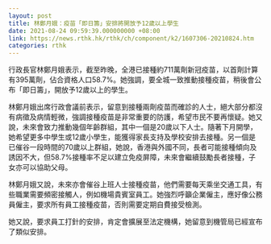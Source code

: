 ```yaml
---
layout: post
title: 林鄭月娥：疫苗「即日籌」安排將開放予12歲以上學生
date: 2021-08-24 09:59:39.000000000 +08:00
link: https://news.rthk.hk/rthk/ch/component/k2/1607306-20210824.htm
categories: rthk
---
```


行政長官林鄭月娥表示，截至昨晚，全港已接種約711萬劑新冠疫苗，以首劑計算有395萬劑，佔合資格人口58.7%。她強調，要全城一致推動接種疫苗，稍後會公布「即日籌」，開放予12歲以上的學生。

林鄭月娥出席行政會議前表示，留意到接種兩劑疫苗而確診的人士，絕大部分都沒有病徵及病情輕微，強調接種疫苗是非常重要的防護，希望市民不要再懷疑。她又說，未來會致力推動幾個年齡群組，其中一個是20歲以下人士。隨著下月開學，她希望更多中學生或12歲小學生，能獲得家長支持及學校安排去接種。另一個是已催谷一段時間的70歲以上群組，她說，香港與外國不同，長者可能接種傾向及誘因不大，但58.7%接種率不足以建立免疫屏障，未來會繼續鼓勵長者接種，子女亦可以協助父母。

林鄭月娥又說，未來亦會催谷上班人士接種疫苗，他們需要每天乘坐交通工具，有些職業需要頻密接觸人，例如機場貴賓室員工。她強烈呼籲企業僱主，應好像公務員僱主，要求所有員工接種疫苗，否則需要定期自費接受檢測。

她又說，要求員工打針的安排，肯定會擴展至法定機構，她留意到機管局已經宣布了類似安排。
